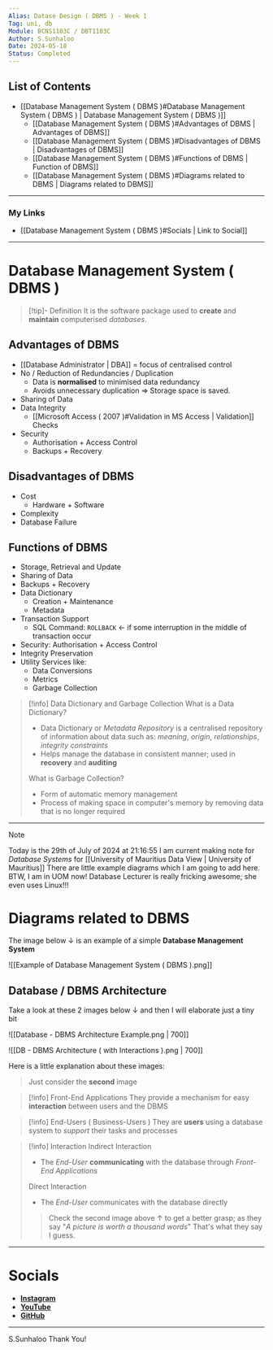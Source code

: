 ```yaml
---
Alias: Datase Design ( DBMS ) - Week 1
Tag: uni, db
Module: BCNS1103C / DBT1103C
Author: S.Sunhaloo
Date: 2024-05-18
Status: Completed
---
```


## List of Contents

- [[Database Management System ( DBMS )#Database Management System ( DBMS ) | Database Management System ( DBMS )]]
	- [[Database Management System ( DBMS )#Advantages of DBMS | Advantages of DBMS]]
	- [[Database Management System ( DBMS )#Disadvantages of DBMS | Disadvantages of DBMS]]
	- [[Database Management System ( DBMS )#Functions of DBMS | Function of DBMS]]
	- [[Database Management System ( DBMS )#Diagrams related to DBMS | Diagrams related to DBMS]]

---

### My Links

- [[Database Management System ( DBMS )#Socials | Link to Social]]

---

# Database Management System ( DBMS )

>[!tip]- Definition
>It is the software package used to **create** and **maintain** computerised *databases*.

## Advantages of DBMS

- [[Database Administrator | DBA]] $=$ focus of centralised control
- No / Reduction of Redundancies / Duplication
	- Data is **normalised** to minimised data redundancy
	- Avoids unnecessary duplication $\Rightarrow$ Storage space is saved.
- Sharing of Data
- Data Integrity
	- [[Microsoft Access ( 2007 )#Validation in MS Access | Validation]] Checks
- Security
	- Authorisation + Access Control
	- Backups + Recovery

## Disadvantages of DBMS

- Cost
	- Hardware + Software
- Complexity
- Database Failure

## Functions of DBMS

- Storage, Retrieval and Update
- Sharing of Data
- Backups + Recovery
- Data Dictionary
	- Creation + Maintenance
	- Metadata
- Transaction Support
	- SQL Command: `ROLLBACK` $\leftarrow$ if some interruption in the middle of transaction occur
- Security: Authorisation + Access Control
- Integrity Preservation
- Utility Services like:
	- Data Conversions
	- Metrics
	- Garbage Collection

>[!info] Data Dictionary and Garbage Collection
>What is a Data Dictionary?
>- Data Dictionary or *Metadata Repository* is a centralised repository of information about data such as: *meaning*, *origin*, *relationships*, *integrity constraints*
>- Helps manage the database in consistent manner; used in **recovery** and **auditing**
>
>What is Garbage Collection?
>- Form of automatic memory management
>- Process of making space in computer's memory by removing data that is no longer required

---

>[!note]
>Today is the 29th of July of 2024 at 21:16:55
>I am current making note for *Database Systems* for [[University of Mauritius Data View | University of Mauritius]]
>There are little example diagrams which I am going to add here.
>BTW, I am in UOM now! Database Lecturer is really fricking awesome; she even uses Linux!!!

# Diagrams related to DBMS

The image below $\downarrow$ is an example of a simple **Database Management System**

![[Example of Database Management System ( DBMS ).png]]

## Database / DBMS Architecture

Take a look at these 2 images below $\downarrow$ and then I will elaborate just a tiny bit

![[Database - DBMS Architecture Example.png | 700]]

![[DB - DBMS Architecture ( with Interactions ).png | 700]]

Here is a little explanation about these images:

>Just consider the **second** image

>[!info] Front-End Applications
>They provide a mechanism for easy **interaction** between users and the DBMS

>[!info] End-Users ( Business-Users )
>They are **users** using a database system to *support* their tasks and processes

>[!info] Interaction
>Indirect Interaction
>- The *End-User* **communicating** with the database through *Front-End Applications*
>
>Direct Interaction
>- The *End-User* communicates with the database directly
>
>>Check the second image above $\uparrow$ to get a better grasp; as they say "*A picture is worth a thousand words*"
>>That's what they say I guess.



---

# Socials

- [**Instagram**](https://www.instagram.com/s.sunhaloo/)
- [**YouTube**](https://www.youtube.com/channel/UCMkQZsuW6eHMhdUObLPSpwg)
- [**GitHub**](https://www.github.com/Sunhaloo)

---

S.Sunhaloo
Thank You!